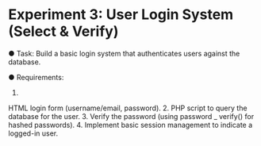 # 

# Experiment 3: User Login System (Select & Verify)

●
Task: Build a basic login system that authenticates users against the database.

●
Requirements:

1.
HTML login form (username/email, password).
2.
PHP script to query the database for the user.
3.
Verify the password (using password
_
verify() for hashed passwords).
4.
Implement basic session management to indicate a logged-in user.
